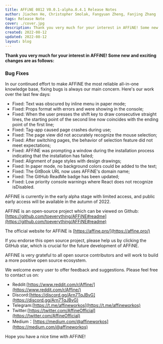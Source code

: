 ```yaml
---
title: AFFiNE 0812 V0.0.1-alpha.0.4.1 Release Notes
author: Jiachen He, Christopher Smolak, Fangyuan Zheng, Fanjing Zhang
tags: Release Note
cover: ./cover.jpg
description: Thank you very much for your interest in AFFiNE! Some new and exciting changes are as follows
created: 2022-08-12
updated: 2022-08-12
layout: blog
---
```


**Thank you very much for your interest in AFFiNE! Some new and exciting changes are as follows:**

### **Bug Fixes**

In our continued effort to make AFFiNE the most reliable all-in-one knowledge base, fixing bugs is always our main concern. Here's our work over the last few days:

- Fixed: Text was obscured by inline menu in paper mode;
- Fixed: Props format with errors and were showing in the console;
- Fixed: When the user presses the shift key to draw consecutive straight lines, the starting point of the second line now coincides with the ending point of the first line;
- Fixed: Tag-app caused page crashes during use;
- Fixed: The page view did not accurately recognize the mouse selection;
- Fixed: After switching pages, the behavior of selection feature did not meet expectations;
- Fixed: AFFiNE was prompting a window during the installation process indicating that the installation has failed;
- Fixed: Alignment of page styles with design drawings;
- Fixed: In paper mode, no background colors could be added to the text;
- Fixed: The GitBook URL now uses AFFiNE's domain name;
- Fixed: The GitHub ReadMe badge has been updated;
- Fixed: Low priority console warnings where React does not recognize isDisabled.

AFFiNE is currently in the early alpha stage with limited access, and public early access will be available in the autumn of 2022.

AFFiNE is an open-source project which can be viewed on Github:[https://github.com/toeverything/AFFiNE#readme](https://github.com/toeverything/AFFiNE#readme)

The official website for AFFiNE is [https://affine.pro/](https://affine.pro/)

If you endorse this open source project, please help us by clicking the GitHub star, which is crucial for the future development of AFFiNE.

AFFiNE is very grateful to all open source contributors and will work to build a more positive open source ecosystem.

We welcome every user to offer feedback and suggestions. Please feel free to contact us on:

- Reddit:[https://www.reddit.com/r/Affine/](https://www.reddit.com/r/Affine/)
- Discord:[https://discord.gg/Arn7TqJBvG](https://discord.gg/Arn7TqJBvG)
- Telegram:[https://t.me/affineworkos](https://t.me/affineworkos)
- Twitter:[https://twitter.com/AffineOfficial](https://twitter.com/AffineOfficial)
- Medium：[https://medium.com/@affineworkos](https://medium.com/@affineworkos)

Hope you have a nice time with AFFiNE!
